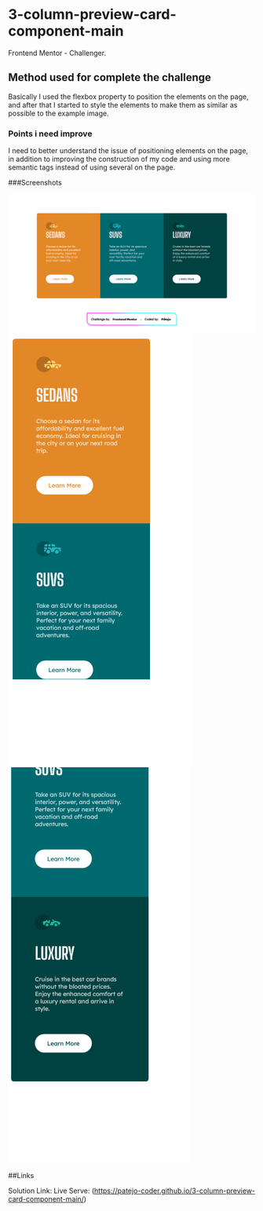 # 3-column-preview-card-component-main
 Frontend Mentor - Challenger.

## Method used for complete the challenge
Basically I used the flexbox property to position the elements on the page, and after that I started to style the elements to make them as similar as possible to the example image.

### Points i need improve
I need to better understand the issue of positioning elements on the page, in addition to improving the construction of my code and using more semantic tags instead of using several <divs> on the page.

###Screenshots

![](./screenshots/3%20Column%20Card%20-%20Computer.png)
![](./screenshots/3%20Column%20Card%20-%20Mobile1.png)
![](./screenshots/3%20Column%20Card%20-%20Mobile2.png)

##Links

Solution Link: 
Live Serve: (https://patejo-coder.github.io/3-column-preview-card-component-main/)
